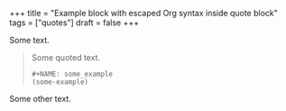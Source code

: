 +++
title = "Example block with escaped Org syntax inside quote block"
tags = ["quotes"]
draft = false
+++

Some text.

> Some quoted text.
>
> ```text
> #+NAME: some_example
> (some-example)
> ```

Some other text.

